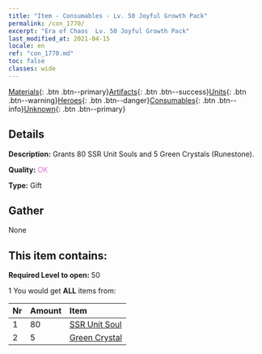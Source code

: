 ```yaml
---
title: "Item - Consumables - Lv. 50 Joyful Growth Pack"
permalink: /con_1770/
excerpt: "Era of Chaos  Lv. 50 Joyful Growth Pack"
last_modified_at: 2021-04-15
locale: en
ref: "con_1770.md"
toc: false
classes: wide
---
```

 [Materials](/Items/){: .btn .btn--primary}[Artifacts](/Items/Artifacts/){: .btn .btn--success}[Units](/Items/Units/){: .btn .btn--warning}[Heroes](/Items/Heroes/){: .btn .btn--danger}[Consumables](/Items/Consumables/){: .btn .btn--info}[Unknown](/Items/Unknown/){: .btn .btn--primary}

## Details
 **Description:** Grants 80 SSR Unit Souls and 5 Green Crystals (Runestone).

 **Quality:** <span style="color: #DA70D6">OK</span>

 **Type:** Gift

## Gather

  None

## This item contains:

 **Required Level to open:** 50

 1 You would get **ALL** items  from:

  | Nr | Amount |     Item    |
  |:---|:-------|:------------|
  | 1 | 80 | [SSR Unit Soul](/Items/con_535/) |  | 
  | 2 | 5 | [Green Crystal](/Items/con_711/) |  | 

